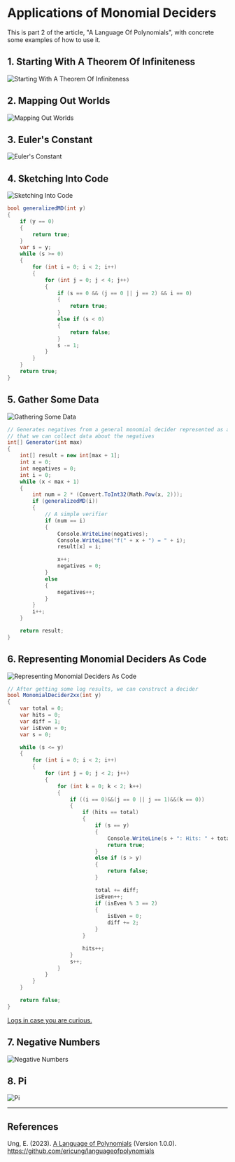 # Applications of Monomial Deciders

This is part 2 of the article, "A Language Of Polynomials", with concrete some examples of how to use it.

## 1. Starting With A Theorem Of Infiniteness

![Starting With A Theorem Of Infiniteness](Resources/01StartingWithATheoremOfInfiniteness.jpg)

## 2. Mapping Out Worlds

![Mapping Out Worlds](Resources/02MappingOutWorlds.jpg)

## 3. Euler's Constant

![Euler's Constant](Resources/03EulersConstant.jpg)

## 4. Sketching Into Code

![Sketching Into Code](Resources/04SketchingIntoCode.jpg)

```cs
bool generalizedMD(int y)
{
    if (y == 0)
    {
        return true;
    }
    var s = y;
    while (s >= 0)
    {
        for (int i = 0; i < 2; i++)
        {
            for (int j = 0; j < 4; j++)
            {
                if (s == 0 && (j == 0 || j == 2) && i == 0)
                {
                    return true;
                }
                else if (s < 0)
                {
                    return false;
                }
                s -= 1;
            }
        }
    }
    return true;
}
```

## 5. Gather Some Data
![Gathering Some Data](Resources/05GatheringSomeData.jpg)

```cs
// Generates negatives from a general monomial decider represented as an algorithm so
// that we can collect data about the negatives
int[] Generator(int max)
{
    int[] result = new int[max + 1];
    int x = 0;
    int negatives = 0;
    int i = 0;
    while (x < max + 1)
    {
        int num = 2 * (Convert.ToInt32(Math.Pow(x, 2)));
        if (generalizedMD(i))
        {
            // A simple verifier
            if (num == i)
            {
                Console.WriteLine(negatives);
                Console.WriteLine("f(" + x + ") = " + i);
                result[x] = i;

                x++;
                negatives = 0;
            }
            else
            {
                negatives++;
            }
        }
        i++;
    }

    return result;
}
```

## 6. Representing Monomial Deciders As Code
![Representing Monomial Deciders As Code](Resources/06RepresentingMonomialDecidersAsCode.jpg)

```cs
// After getting some log results, we can construct a decider
bool MonomialDecider2xx(int y)
{
    var total = 0;
    var hits = 0;
    var diff = 1;
    var isEven = 0;
    var s = 0;

    while (s <= y)
    {
        for (int i = 0; i < 2; i++)
        {
            for (int j = 0; j < 2; j++)
            {
                for (int k = 0; k < 2; k++)
                {
                    if ((i == 0)&&(j == 0 || j == 1)&&(k == 0))
                    {
                        if (hits == total)
                        {
                            if (s == y)
                            {
                                Console.WriteLine(s + ": Hits: " + total);
                                return true;
                            }
                            else if (s > y)
                            {
                                return false;
                            }

                            total += diff;
                            isEven++;
                            if (isEven % 3 == 2)
                            {
                                isEven = 0;
                                diff += 2;
                            }
                        }

                        hits++;
                    }
                    s++;
                }
            }
        }
    }

    return false;
}
```

[Logs in case you are curious.](Source/md2xx2/md2xx2/res.txt)

## 7. Negative Numbers

![Negative Numbers](Resources/07NegativeNumbers.jpg)

## 8. Pi

![Pi](Resources/88Pi.jpg)

-----

## References

Ung, E. (2023). [A Language of Polynomials](https://github.com/ericung/languageofpolynomials) (Version 1.0.0). https://github.com/ericung/languageofpolynomials
